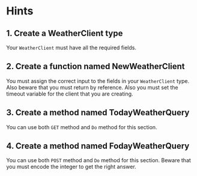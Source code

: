 # Hints

## 1. Create a WeatherClient type

Your `WeatherClient` must have all the required fields.

## 2. Create a function named NewWeatherClient

You must assign the correct input to the fields in your `WeatherClient` type. Also beware that you must return by reference. Also you must set the timeout variable for the client that you are creating.

## 3. Create a method named TodayWeatherQuery

You can use both `GET` method and `Do` method for this section.

## 4. Create a method named FodayWeatherQuery

You can use both `POST` method and `Do` method for this section. Beware that you must encode the integer to get the right answer.
